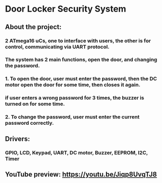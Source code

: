 # Door Locker Security System

## About the project:
### 2 ATmega16 uCs, one to interface with users, the other is for control, communicating via UART protocol.
### The system has 2 main functions, open the door, and changing the password.
### 1. To open the door, user must enter the password, then the DC motor open the door for some time, then closes it again.
### if user enters a wrong password for 3 times, the buzzer is turned on for some time.
### 2. To change the password, user must enter the current password correctly.


## Drivers:
### GPIO, LCD, Keypad, UART, DC motor, Buzzer, EEPROM, I2C, Timer

## YouTube preview: https://youtu.be/Jiqp8UvqTJ8
